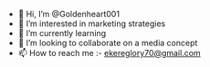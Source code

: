 - 👋 Hi, I’m @Goldenheart001
- 👀 I’m interested in marketing strategies
- 🌱 I’m currently learning 
- 💞️ I’m looking to collaborate on a media concept
- 📫 How to reach me :- ekereglory70@gmail.com

<!---
Goldenheart001/Goldenheart001 is a ✨ special ✨ repository because its `README.md` (this file) appears on your GitHub profile.
You can click the Preview link to take a look at your changes.
--->
